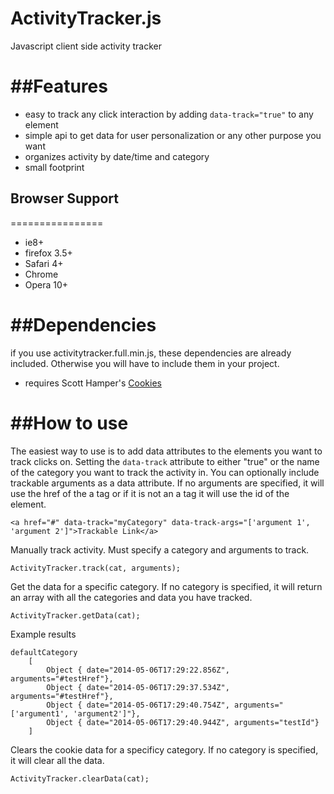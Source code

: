 ActivityTracker.js
================

Javascript client side activity tracker


##Features
================
- easy to track any click interaction by adding ```data-track="true"``` to any element
- simple api to get data for user personalization or any other purpose you want
- organizes activity by date/time and category
- small footprint

## Browser Support
================
- ie8+
- firefox 3.5+
- Safari 4+
- Chrome
- Opera 10+

##Dependencies
================
if you use activitytracker.full.min.js, these dependencies are already included. Otherwise you will have to include them in your project.
- requires Scott Hamper's [Cookies](https://github.com/ScottHamper/Cookies)

##How to use
================

The easiest way to use is to add data attributes to the elements you want to track clicks on.  Setting the ```data-track``` attribute to either "true" or the name of the category you want to track the activity in.  You can optionally include trackable arguments as a data attribute. If no arguments are specified, it will use the href of the a tag or if it is not an a tag it will use the id of the element.

```<a href="#" data-track="myCategory" data-track-args="['argument 1', 'argument 2']">Trackable Link</a> ```



Manually track activity.  Must specify a category and arguments to track.

```ActivityTracker.track(cat, arguments);```

Get the data for a specific category. If no category is specified, it will return an array with all the categories and data you have tracked.

```ActivityTracker.getData(cat); ```

Example results
```
defaultCategory
	[
		Object { date="2014-05-06T17:29:22.856Z", arguments="#testHref"},
		Object { date="2014-05-06T17:29:37.534Z", arguments="#testHref"},
		Object { date="2014-05-06T17:29:40.754Z", arguments="['argument1', 'argument2']"},
		Object { date="2014-05-06T17:29:40.944Z", arguments="testId"}
	]

```


Clears the cookie data for a specificy category. If no category is specified, it will clear all the data.

```ActivityTracker.clearData(cat); ```

